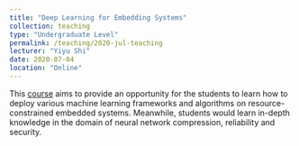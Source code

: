 ```yaml
---
title: "Deep Learning for Embedding Systems"
collection: teaching
type: "Undergraduate Level"
permalink: /teaching/2020-jul-teaching
lecturer: "Yiyu Shi"
date: 2020-07-04
location: "Online"
---
```


This [course](https://h5.clewm.net/?url=h.qr61.cn%2FowzFKN%2Fquk3k6v&hasredirect=1&from=singlemessage&isappinstalled=0) aims to provide an opportunity for the students to learn how to deploy various machine learning frameworks and algorithms on resource-constrained embedded systems. Meanwhile, students would learn in-depth knowledge in the domain of neural network compression, reliability and security.
